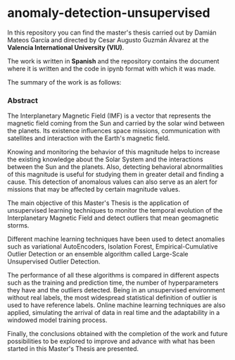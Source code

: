 # anomaly-detection-unsupervised

In this repository you can find the master's thesis carried out by Damián Mateos García and directed by Cesar Augusto Guzmán Álvarez at the **Valencia International University (VIU)**.

The work is written in **Spanish** and the repository contains the document where it is written and the code in ipynb format with which it was made.

The summary of the work is as follows:

### Abstract

The Interplanetary Magnetic Field (IMF) is a vector that represents the magnetic field 
coming from the Sun and carried by the solar wind between the planets. Its existence 
influences space missions, communication with satellites and interaction with the Earth's 
magnetic field.


Knowing and monitoring the behavior of this magnitude helps to increase the existing 
knowledge about the Solar System and the interactions between the Sun and the 
planets. Also, detecting behavioral abnormalities of this magnitude is useful for studying 
them in greater detail and finding a cause. This detection of anomalous values can also 
serve as an alert for missions that may be affected by certain magnitude values.


The main objective of this Master's Thesis is the application of unsupervised learning 
techniques to monitor the temporal evolution of the Interplanetary Magnetic Field and 
detect outliers that mean geomagnetic storms.


Different machine learning techniques have been used to detect anomalies such as 
variational AutoEncoders, Isolation Forest, Empirical-Cumulative Outlier Detection or an 
ensemble algorithm called Large-Scale Unsupervised Outlier Detection.


The performance of all these algorithms is compared in different aspects such as the 
training and prediction time, the number of hyperparameters they have and the outliers 
detected. Being in an unsupervised environment without real labels, the most 
widespread statistical definition of outlier is used to have reference labels. Online 
machine learning techniques are also applied, simulating the arrival of data in real time 
and the adaptability in a windowed model training process.


Finally, the conclusions obtained with the completion of the work and future possibilities 
to be explored to improve and advance with what has been started in this Master's Thesis 
are presented.
